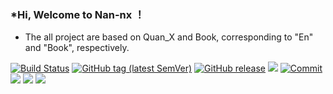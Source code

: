### *Hi, Welcome to Nan-nx ！
* The all project are based on Quan_X and Book, corresponding to "En" and "Book", respectively.

[![Build Status](https://github.com/Nan-nx/En/actions/workflows/build.yml/badge.svg)](https://github.com/Nan-nx/En/actions)
[![GitHub tag (latest SemVer)](https://img.shields.io/github/tag/Nan-nx/En.svg)](https://github.com/Nan-nx/En/tags)
[![GitHub release](https://img.shields.io/github/release/Nan-nx/En.svg)](https://github.com/Nan-nx/En/releases)
![](https://visitor-badge.glitch.me/badge?page_id=Nan-nx)
[![Commit](https://img.shields.io/github/commit-activity/m/Nan-nx/En?label=Commits&color=orange)](https://github.com/Nan-nx/En/commits/master)
<a href="https://github.com/Nan-nx/Book"><img src='https://img.shields.io/badge/Book-v3.0-purple'/></a>
<a href="https://github.com/Nan-nx/En"><img src='https://img.shields.io/badge/Quan_X-v2.0-red'/></a>
<a href="https://t.me/Nan_nx"><img src='https://img.shields.io/badge/Contact-Nan--nx-blue'/></a>
